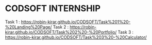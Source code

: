 # CODSOFT INTERNSHIP

Task 1 : https://robin-kirar.github.io/CODSOFT/Task%201%20-%20Landing%20Page/
Task 2 : https://robin-kirar.github.io/CODSOFT/Task%202%20-%20Portfolio/
Task 3 : https://robin-kirar.github.io/CODSOFT/Task%203%20-%20Calculator/
